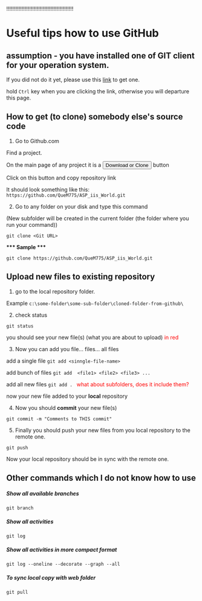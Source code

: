 !!!!!!!!!!!!!!!!!!!!!!!!!!!!!!!!!!!!!!!!!!!!

# Useful tips how to use GitHub

## assumption - you have installed one of GIT client for your operation system.

If you did not do it yet, please use this [link](https://git-scm.com/download/win) to get one.

hold ```Ctrl``` key when you are clicking the link, otherwise you will departure this page.

## How to get (to clone) somebody else's source code
1. Go to Github.com

Find a project.

On the main page of any project it is a <button>Download or Clone</button> button

Click on this button and copy repository link

It should look something like this: 
```https://github.com/QueM775/ASP_iis_World.git```

2. Go to any folder on your disk and type this command

(New subfolder will be created in the current folder (the folder where you run your command))

```git clone <Git URL>```

<strong>*** Sample ***</strong>

```git clone https://github.com/QueM775/ASP_iis_World.git```

## Upload new files to existing repository

1. go to the local repository folder.

Example ```c:\some-folder\some-sub-folder\cloned-folder-from-github\```

2. check status

```git status```

you should see your new file(s) (what you are about to upload) <span style="color:red;">in red</span>

3. Now you can add you file... files... all files

add a single file
```git add <sinngle-file-name>```

add bunch of files 
```git add 	<file1> <file2> <file3> ...```

add all new files
```git add . ```  <span style="color:red;">what about subfolders, does it include them?</span>

now your new file added to your __local__ repository

4. Now you should __commit__ your new file(s)

```git commit -m "Comments to THIS commit"```

5. Finally you should push your new files from you local repository to the remote one.

```git push```

Now your local repository should be in sync with the remote one.


## Other commands which I do not know how to use

##### Show all available branches 
```git branch```

##### Show all activities 
```git log```

##### Show all activities in more compact format 
```git log --oneline --decorate --graph --all```

##### To sync local copy with web folder
```git pull```
